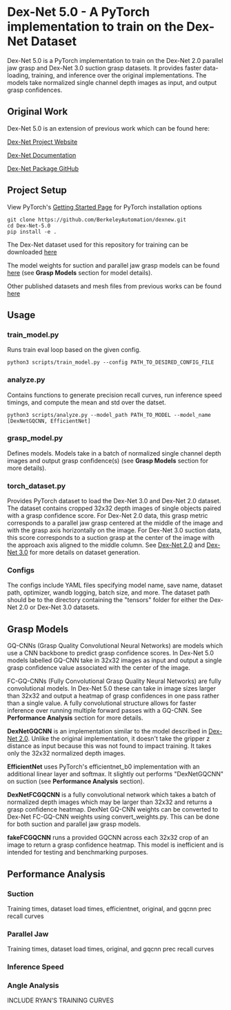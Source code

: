 # Dex-Net 5.0 - A PyTorch implementation to train on the Dex-Net Dataset
Dex-Net 5.0 is a PyTorch implementation to train on the Dex-Net 2.0 parallel jaw grasp and Dex-Net 3.0 suction grasp datasets. It provides faster data-loading, training, and inference over the original implementations. The models take normalized single channel depth images as input, and output grasp confidences.

## Original Work
Dex-Net 5.0 is an extension of previous work which can be found here:

[Dex-Net Project Website](https://berkeleyautomation.github.io/dex-net/)

[Dex-Net Documentation](https://berkeleyautomation.github.io/dex-net/code.html)

[Dex-Net Package GitHub](https://github.com/BerkeleyAutomation/dex-net)

## Project Setup

View PyTorch's [Getting Started Page](https://pytorch.org/get-started/locally/) for PyTorch installation options

```
git clone https://github.com/BerkeleyAutomation/dexnew.git
cd Dex-Net-5.0
pip install -e .
```

The Dex-Net dataset used for this repository for training can be downloaded [here]()

The model weights for suction and parallel jaw grasp models can be found [here]() (see **Grasp Models** section for model details).

Other published datasets and mesh files from previous works can be found [here](https://drive.google.com/drive/u/1/folders/1-6o1-AlZs-1WWLreMa1mbWnXoeIEi14t)


## Usage

### train_model.py

Runs train eval loop based on the given config.

```
python3 scripts/train_model.py --config PATH_TO_DESIRED_CONFIG_FILE
```

### analyze.py

Contains functions to generate precision recall curves, run inference speed timings, and compute the mean and std over the datset.
```
python3 scripts/analyze.py --model_path PATH_TO_MODEL --model_name [DexNetGQCNN, EfficientNet]
```

### grasp_model.py

Defines models. Models take in a batch of normalized single channel depth images and output grasp confidence(s) (see **Grasp Models** section for more details).

### torch_dataset.py

Provides PyTorch dataset to load the Dex-Net 3.0 and Dex-Net 2.0 dataset. The dataset contains cropped 32x32 depth images of single objects paired with a grasp confidence score. For Dex-Net 2.0 data, this grasp metric corresponds to a parallel jaw grasp centered at the middle of the image and with the grasp axis horizontally on the image. For Dex-Net 3.0 suction data, this score corresponds to a suction grasp at the center of the image with the approach axis aligned to the middle column. See [Dex-Net 2.0](https://arxiv.org/abs/1703.09312) and [Dex-Net 3.0](https://arxiv.org/abs/1709.06670) for more details on dataset generation.

### Configs

The configs include YAML files specifying model name, save name, dataset path, optimizer, wandb logging, batch size, and more. The dataset path should be to the directory containing the "tensors" folder for either the Dex-Net 2.0 or Dex-Net 3.0 datasets.

## Grasp Models

GQ-CNNs (Grasp Quality Convolutional Neural Networks) are models which use a CNN backbone to predict grasp confidence scores. In Dex-Net 5.0 models labelled GQ-CNN take in 32x32 images as input and output a single grasp confidence value associated with the center of the image.

FC-GQ-CNNs (Fully Convolutional Grasp Quality Neural Networks) are fully convolutional models. In Dex-Net 5.0 these can take in image sizes larger than 32x32 and output a heatmap of grasp confidences in one pass rather than a single value. A fully convolutional structure allows for faster inference over running multiple forward passes with a GQ-CNN. See **Performance Analysis** section for more details.

**DexNetGQCNN** is an implementation similar to the model described in [Dex-Net 2.0](https://arxiv.org/pdf/1703.09312.pdf). Unlike the original implementation, it doesn't take the gripper z distance as input because this was not found to impact training. It takes only the 32x32 normalized depth images.

**EfficientNet** uses PyTorch's efficientnet_b0 implementation with an additional linear layer and softmax. It slightly out performs "DexNetGQCNN" on suction (see **Performance Analysis** section).

**DexNetFCGQCNN** is a fully convolutional network which takes a batch of normalized depth images which may be larger than 32x32 and returns a grasp confidence heatmap. DexNet GQ-CNN weights can be converted to Dex-Net FC-GQ-CNN weights using convert_weights.py. This can be done for both suction and parallel jaw grasp models.

**fakeFCGQCNN** runs a provided GQCNN across each 32x32 crop of an image to return a grasp confidence heatmap. This model is inefficient and is intended for testing and benchmarking purposes.

## Performance Analysis

### Suction
Training times, dataset load times, efficientnet, original, and gqcnn prec recall curves

### Parallel Jaw
Training times, dataset load times, original, and gqcnn prec recall curves

### Inference Speed

### Angle Analysis
INCLUDE RYAN'S TRAINING CURVES

